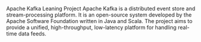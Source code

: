 Apache Kafka Leaning Project
Apache Kafka is a distributed event store and stream-processing platform. 
It is an open-source system developed by the Apache Software Foundation written in Java and Scala. The project aims to provide a unified, high-throughput, low-latency platform for handling real-time data feeds.
